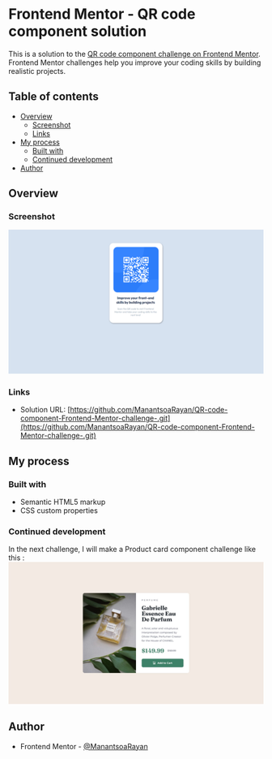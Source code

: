 # Frontend Mentor - QR code component solution

This is a solution to the [QR code component challenge on Frontend Mentor](https://www.frontendmentor.io/challenges/qr-code-component-iux_sIO_H). Frontend Mentor challenges help you improve your coding skills by building realistic projects.

## Table of contents

- [Overview](#overview)
  - [Screenshot](#screenshot)
  - [Links](#links)
- [My process](#my-process)
  - [Built with](#built-with)
  - [Continued development](#continued-development)
- [Author](#author)

## Overview

### Screenshot

![](./Screenshot.png)

### Links

- Solution URL: [https://github.com/ManantsoaRayan/QR-code-component-Frontend-Mentor-challenge-.git](https://github.com/ManantsoaRayan/QR-code-component-Frontend-Mentor-challenge-.git)

## My process

### Built with

- Semantic HTML5 markup
- CSS custom properties

### Continued development

In the next challenge, I will make a Product card component challenge like this :
![](./images/next-project.jpg)

## Author

- Frontend Mentor - [@ManantsoaRayan](https://www.frontendmentor.io/profile/ManantsoaRayan)
